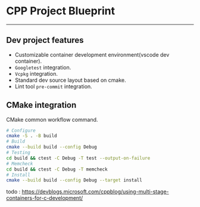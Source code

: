 
# CPP Project Blueprint

---
## Dev project features
- Customizable container development environment(vscode dev container).
- `Googletest` integration.
- `Vcpkg` integration.
- Standard dev source layout based on cmake.
- Lint tool `pre-commit` integration.


## CMake integration 

CMake common workflow command.

```bash
# Configure
cmake -S . -B build
# Build
cmake --build build --config Debug
# Testing
cd build && ctest -C Debug -T test --output-on-failure
# Memcheck
cd build && ctest -C Debug -T memcheck
# Install
cmake --build build --config Debug --target install
```

todo : https://devblogs.microsoft.com/cppblog/using-multi-stage-containers-for-c-development/
